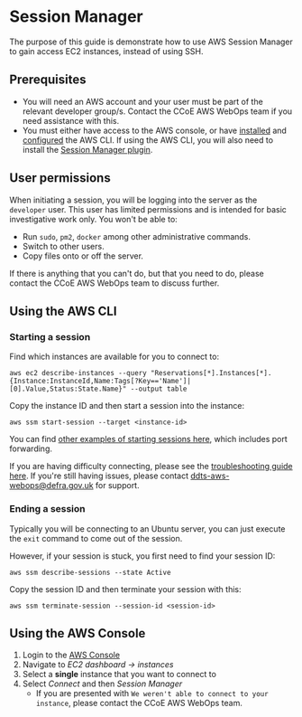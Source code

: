 # Session Manager

The purpose of this guide is demonstrate how to use AWS Session Manager to gain access EC2 instances, instead of using SSH.

## Prerequisites

- You will need an AWS account and your user must be part of the relevant developer group/s. Contact the CCoE AWS WebOps team if you need assistance with this.
- You must either have access to the AWS console, or have [installed](https://docs.aws.amazon.com/cli/latest/userguide/getting-started-install.html) and [configured](https://docs.aws.amazon.com/cli/latest/userguide/cli-configure-quickstart.html) the AWS CLI. If using the AWS CLI, you will also need to install the [Session Manager plugin](https://docs.aws.amazon.com/systems-manager/latest/userguide/session-manager-working-with-install-plugin.html).

## User permissions
When initiating a session, you will be logging into the server as the `developer` user. This user has limited permissions and is intended for basic investigative work only. You won't be able to:
- Run `sudo`, `pm2`, `docker` among other administrative commands.
- Switch to other users.
- Copy files onto or off the server.

If there is anything that you can't do, but that you need to do, please contact the CCoE AWS WebOps team to discuss further. 


## Using the AWS CLI
### Starting a session
Find which instances are available for you to connect to:
```
aws ec2 describe-instances --query "Reservations[*].Instances[*].{Instance:InstanceId,Name:Tags[?Key=='Name']|[0].Value,Status:State.Name}" --output table
```

Copy the instance ID and then start a session into the instance:
```
aws ssm start-session --target <instance-id>
```

You can find [other examples of starting sessions here](https://docs.aws.amazon.com/systems-manager/latest/userguide/session-manager-working-with-sessions-start.html), which includes port forwarding.

If you are having difficulty connecting, please see the [troubleshooting guide here](https://docs.aws.amazon.com/systems-manager/latest/userguide/session-manager-troubleshooting.html). If you're still having issues, please contact <ddts-aws-webops@defra.gov.uk> for support.

### Ending a session
Typically you will be connecting to an Ubuntu server, you can just execute the `exit` command to come out of the session.

However, if your session is stuck, you first need to find your session ID:
```
aws ssm describe-sessions --state Active
```

Copy the session ID and then terminate your session with this:
```
aws ssm terminate-session --session-id <session-id>
```

## Using the AWS Console

1. Login to the [AWS Console](https://aws.amazon.com/console/)
2. Navigate to *EC2 dashboard -> instances*
3. Select a **single** instance that you want to connect to
4. Select *Connect* and then *Session Manager*
    - If you are presented with `We weren't able to connect to your instance`, please contact the CCoE AWS WebOps team.